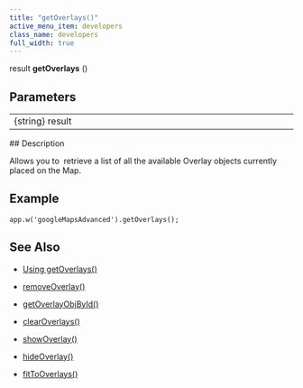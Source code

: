 ```yaml
---
title: "getOverlays()"
active_menu_item: developers
class_name: developers
full_width: true
---
```



result **getOverlays** ()

## Parameters

<table>
<tr>
<td width="169">
{string} result

</td>
<td width="17">
</td>
<td width="694">
</td>
</tr>
</table>
## Description

Allows you to  retrieve a list of all the available Overlay objects currently placed on the Map.

## **Example**

    app.w('googleMapsAdvanced').getOverlays();
   

## **See Also**

 - [Using getOverlays()](../../../../product-guide/advanced-important-widgets/google-v3-maps-widget/working-with-overlays/using-getoverlays)

 - [removeOverlay()](removeoverlay)

 - [getOverlayObjById()](getoverlayobjbyidid)

 - [clearOverlays()](clearoverlays)

 - [showOverlay()](showoverlayid)

 - [hideOverlay()](hideoverlay)

 - [fitToOverlays()](fittooverlays)

